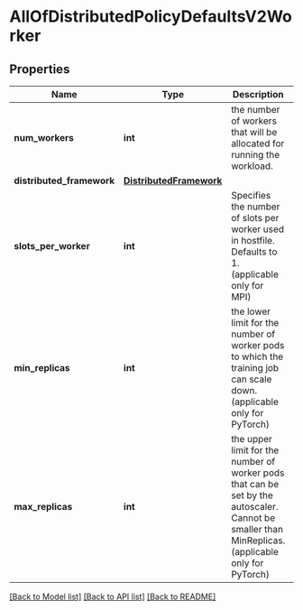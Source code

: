 # AllOfDistributedPolicyDefaultsV2Worker

## Properties
Name | Type | Description | Notes
------------ | ------------- | ------------- | -------------
**num_workers** | **int** | the number of workers that will be allocated for running the workload. | [optional] 
**distributed_framework** | [**DistributedFramework**](DistributedFramework.md) |  | [optional] 
**slots_per_worker** | **int** | Specifies the number of slots per worker used in hostfile. Defaults to 1. (applicable only for MPI) | [optional] [default to 1]
**min_replicas** | **int** | the lower limit for the number of worker pods to which the training job can scale down. (applicable only for PyTorch) | [optional] 
**max_replicas** | **int** | the upper limit for the number of worker pods that can be set by the autoscaler. Cannot be smaller than MinReplicas. (applicable only for PyTorch) | [optional] 

[[Back to Model list]](../README.md#documentation-for-models) [[Back to API list]](../README.md#documentation-for-api-endpoints) [[Back to README]](../README.md)

